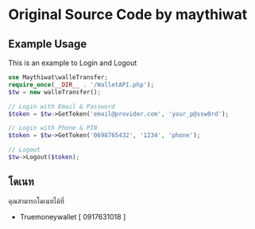 # Original Source Code by maythiwat

## Example Usage
This is an example to Login and Logout
```php
use Maythiwat\walleTransfer;
require_once(__DIR__ . '/WalletAPI.php');
$tw = new walleTransfer();

// Login with Email & Password
$token = $tw->GetToken('email@provider.com', 'your_p@ssw0rd');

// Login with Phone & PIN
$token = $tw->GetToken('0698765432', '1234', 'phone');

// Logout
$tw->Logout($token);
```

## โดเนท
คุณสามารถโดเนทได้ที่ 
- Truemoneywallet [ 0917631018 ]

